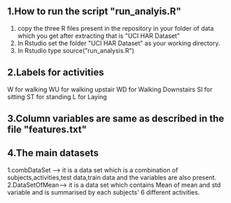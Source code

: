 

## 1.How to run the script "run_analyis.R"
1. copy the three R files present in the repository in your folder of data which you get after extracting that is "UCI HAR Dataset"
2. In Rstudio set the folder "UCI HAR Dataset" as your working directory.  
3. In Rstudio type source("run_analysis.R")

## 2.Labels for activities
W for walking
WU for walking upstair
WD for Walking Downstairs
SI for sitting
ST for standing
L for Laying

## 3.Column variables are same as described in the file "features.txt"

## 4.The main datasets
1.combDataSet  --> it is a data set which is a combination of subjects,activities,test data,train data and the variables are also present.
2.DataSetOfMean--> it is a data set which contains Mean of mean and std variable and is summarised by each subjects' 6 different        activities.
